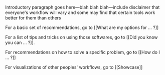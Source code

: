Introductory paragraph goes here—blah blah blah—include disclaimer that everyone's workflow will vary and some may find that certain tools work better for them than others

For a basic set of recommendations, go to [[What are my options for ... ?]]

For a list of tips and tricks on using those softwares, go to [[Did you know you can ... ?]]. 

For recommendations on how to solve a specific problem, go to [[How do I ... ?]]

For visualizations of other peoples' workflows, go to [[Showcase]]



